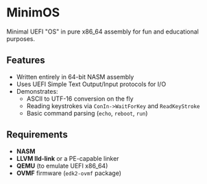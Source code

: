 # MinimOS

Minimal UEFI "OS" in pure x86_64 assembly for fun and educational purposes.

## Features

- Written entirely in 64-bit NASM assembly
- Uses UEFI Simple Text Output/Input protocols for I/O
- Demonstrates:
  - ASCII to UTF-16 conversion on the fly
  - Reading keystrokes via `ConIn->WaitForKey` and `ReadKeyStroke`
  - Basic command parsing (`echo`, `reboot`, `run`)

## Requirements

- **NASM**
- **LLVM lld-link** or a PE-capable linker
- **QEMU** (to emulate UEFI x86_64)
- **OVMF** firmware (`edk2-ovmf` package)

